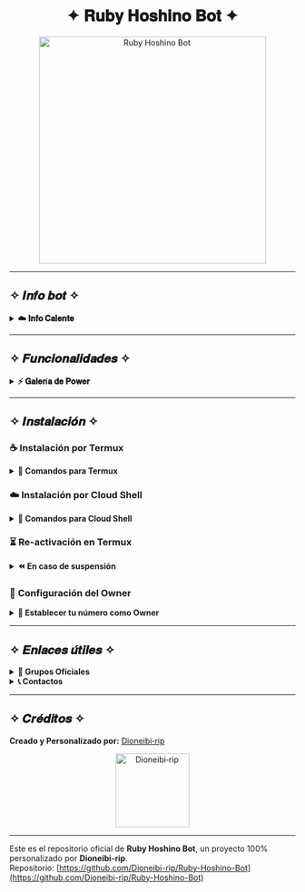 <h1 align="center">✦ 𝐑𝐮𝐛𝐲 𝐇𝐨𝐬𝐡𝐢𝐧𝐨 𝐁𝐨𝐭 ✦</h1>

<div align="center">
  <img src="https://files.catbox.moe/yenx0h.png" alt="Ruby Hoshino Bot" width="400" />
</div>

---

## ✧ 𝑰𝒏𝒇𝒐 𝒃𝒐𝒕 ✧

<details>
  <summary><b>☁️ 𝐈𝐧𝐟𝐨 𝐂𝐚𝐥𝐞𝐧𝐭𝐞</b></summary>

> **¡IMPORTANTE!**  
> Este proyecto **NO** está afiliado con `WhatsApp` ni con `WhatsApp LLC`.  
> *Ruby Hoshino Bot* es un desarrollo **independiente** y personal, creado por **Dioneibi‑rip**.
</details>

---

## ✧ 𝑭𝒖𝒏𝒄𝒊𝒐𝒏𝒂𝒍𝒊𝒅𝒂𝒅𝒆𝒔 ✧

<details>
  <summary><b>⚡ 𝐆𝐚𝐥𝐞𝐫í𝐚 𝐝𝐞 𝐏𝐨𝐰𝐞𝐫</b></summary>
  
- 👥 **Gestión y configuración de grupos**  
- 🛡️ **Antidelete, antilink, antispam, etc.**  
- 🎉 **Bienvenida personalizada**  
- 🎲 **Juegos: tictactoe, mate, etc.**  
- 🤖 **Chatbot (simsimi / autoresponder)**  
- 📸 **Creador de stickers a partir de imagen, video, GIF o URL**  
- 🔍 **Buscador de Google**  
- ⚔️ **Juego RPG**  
- 🎨 **Personalización del menú con imagen**  
- ▶️ **Descarga de música y video de YouTube**  
- ⚙️ **...y mucho más**
</details>

---

## ✧ 𝑰𝒏𝒔𝒕𝒂𝒍𝒂𝒄𝒊𝒐́𝒏 ✧

### ☕ **Instalación por Termux**

<details>
  <summary><b>🔰 Comandos para Termux</b></summary>

> **Nota:** Ejecuta cada comando uno a uno en Termux.

```bash
termux-setup-storage
```

```bash
apt update && apt upgrade && pkg install -y git nodejs ffmpeg imagemagick yarn
```

```bash
git clone https://github.com/Dioneibi-rip/Ruby-Hoshino-Bot && cd Ruby-Hoshino-Bot
```

```bash
yarn install
```

```bash
npm install
```

```bash
npm update
```

```bash
npm start
```

> Si aparece una solicitud (Y/I/N/O/D/Z) [default=N], escribe la letra **"y"** y presiona **ENTER**.
</details>

### ☁️ **Instalación por Cloud Shell**

<details>
  <summary><b>🚀 Comandos para Cloud Shell</b></summary>

> **Pasos a seguir:**  
> 1. Abre tu Cloud Shell (por ejemplo, en Google Cloud o Azure Cloud Shell).  
> 2. Ejecuta los siguientes comandos:

```bash
git clone https://github.com/Dioneibi-rip/Ruby-Hoshino-Bot && cd Ruby-Hoshino-Bot
```
```bash
yarn install
```

```bash
npm install
```

```bash
npm start
```

> **Recomendación:** Asegúrate de tener Node.js instalado en tu entorno.
</details>

### ⏳ **Re-activación en Termux**

<details>
  <summary><b>⏪ En caso de suspensión</b></summary>

Si el bot se detiene (p. ej., por pérdida de conexión o reinicio), ingresa nuevamente a Termux y ejecuta:

```bash
cd Ruby-Hoshino-Bot
npm start
```
</details>

### 🔑 **Configuración del Owner**

<details>
  <summary><b>🔧 Establecer tu número como Owner</b></summary>

Para agregar tu número como owner, edita el archivo de configuración:

```bash
cd Ruby-Hoshino-Bot && nano settings.js
```
</details>

---

## ✧ 𝑬𝒏𝒍𝒂𝒄𝒆𝒔 𝒖́𝒕𝒊𝒍𝒆𝒔 ✧

<details>
  <summary><b>👥 Grupos Oficiales</b></summary>

- 📺 **Canal Oficial:** [¡Haz clic aquí!](https://whatsapp.com/channel/0029VapSIvR5EjxsD1B7hU3T)  
- 💬 **Grupo Oficial:** [¡Haz clic aquí!](https://chat.whatsapp.com/Ecz881bBgqPIWjDOaKkp7E)  
- 🌐 **Comunidad Oficial:** [¡Haz clic aquí!](https://chat.whatsapp.com/EwrwcGvpLf1BnMhP3B4axD)
</details>

<details>
  <summary><b>📞 Contactos</b></summary>

- **WhatsApp:** [¡Contáctame aquí!](https:/Wa.me/584120346669)  
- **Correo:** [¡Escríbeme!](mailto:thekingdestroy507@gmail.com)
</details>

---

## ✧ 𝑪𝒓𝒆́𝒅𝒊𝒕𝒐𝒔 ✧

**Creado y Personalizado por:** [Dioneibi‑rip](https://github.com/Dioneibi-rip)

<div align="center">
  <a href="https://github.com/Dioneibi-rip">
    <img src="https://github.com/Dioneibi-rip.png" width="130" height="130" alt="Dioneibi‑rip"/>
  </a>
</div>

---

Este es el repositorio oficial de **Ruby Hoshino Bot**, un proyecto 100% personalizado por **Dioneibi‑rip**.  
Repositorio: [https://github.com/Dioneibi-rip/Ruby-Hoshino-Bot](https://github.com/Dioneibi-rip/Ruby-Hoshino-Bot)
